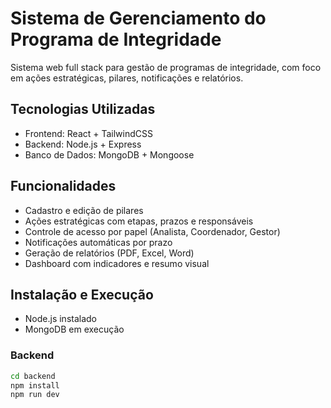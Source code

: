 # Sistema de Gerenciamento do Programa de Integridade

Sistema web full stack para gestão de programas de integridade, com foco em ações estratégicas, pilares, notificações e relatórios.

## Tecnologias Utilizadas
- Frontend: React + TailwindCSS
- Backend: Node.js + Express
- Banco de Dados: MongoDB + Mongoose

## Funcionalidades
- Cadastro e edição de pilares
- Ações estratégicas com etapas, prazos e responsáveis
- Controle de acesso por papel (Analista, Coordenador, Gestor)
- Notificações automáticas por prazo
- Geração de relatórios (PDF, Excel, Word)
- Dashboard com indicadores e resumo visual

## Instalação e Execução

- Node.js instalado
- MongoDB em execução

### Backend
```bash
cd backend
npm install
npm run dev
